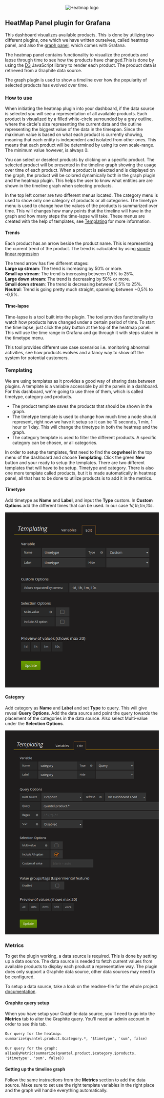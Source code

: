 <p align="center">
  <img src="images/logo_HeatMap.svg" alt="Heatmap logo"/>
</p>

## HeatMap Panel plugin for Grafana
This dashboard visualizes available products. This is done by utilizing two different plugins, one which we have written ourselves, called heatmap panel, and also the [graph panel](http://docs.grafana.org/features/panels/graph/), which comes with Grafana.

The heatmap panel contains functionality to visualize the products and lapse through time to see how the products have changed.This is done by using the [D3](https://d3js.org/) JavaScript library to render each product. The product data is retrieved from a Graphite data source.

The graph plugin is used to show a timeline over how the popularity of selected products has evolved over time.

### How to use
When initiating the heatmap plugin into your dashboard, if the data source is selected you will see a representation of all available products. Each product is visualized by a filled white-circle surrounded by a gray outline, where the circle's size representing the current data and the outline representing the biggest value of the data in the timespan. Since the maximum value is based on what each product is currently showing, meaning that each entity is independent and isolated from other ones. This means that each product will be determined by using its own scale-range. The minimum value however, is always 0.

You can select or deselect products by clicking on a specific product. The selected product will be presented in the timeline graph showing the usage over time of each product. When a product is selected and is displayed on the graph, the product will be colored dynamically both in the graph plugin and the heatmap plugin. This helps the user to know what entities are are shown in the timeline graph when selecting products.

In the top left corner are two different menus located. The category menu is used to show only one category of products or all categories. The timetype menu is used to change how the values of the products is summarized over time. This will changes how many points that the timeline will have in the graph and how many steps the time-lapse will take. These menus are created with the help of templates, see [Templating](#templating) for more information.

#### Trends
Each product has an arrow beside the product name. This is representing the current trend of the product. The trend is calculated by using  [simple linear regression](https://en.wikipedia.org/wiki/Simple_linear_regression)

 The trend arrow has five different stages:<br>
 **Large up stream**: The trend is increasing by 50% or more.<br>
 **Small up stream**: The trend is increasing between 0,5% to 25%.<br>
 **Large down stream**: The trend is decreasing by 50% or more.<br>
 **Small down stream**: The trend is decreasing between 0,5% to 25%.<br>
 **Neutral**: Trend is going pretty much straight, spanning between +0,5% to -0,5%.

#### Time-lapse
Time-lapse is a tool built into the plugin. The tool provides functionality to watch how products have changed under a certain period of time. To start the time lapse, just click the play button at the top of the heatmap panel. This will use the time range in Grafana and go through it with steps stated in the timetype menu.

This tool provides different use case scenarios i.e. monitoring abnormal activities, see how products evolves and a fancy way to show off the system for potential customers.

### Templating
We are using templates as it provides a good way of sharing data between plugins. A template is a variable accessible by all the panels in a dashboard. For this dashboard, we're going to use three of them, which is called timetype, category and products.

* The product template saves the products that should be shown in the graph.
* The timetype template is used to change how much time a node should represent, right now we have it setup so it can be 10 seconds, 1 min, 1 hour or 1 day. This will change the timetype in both the heatmap and the graph.
* The category template is used to filter the different products. A specific category can be chosen, or all categories.

In order to setup the templates, first need to find the **cogwheel** in the top menu of the dashboard and choose **Templating**. Click the green **New** button and your ready to setup the templates. There are two different templates that will have to be setup. Timetype and category. There is also one more template called products, but it is made automatically in heatmap panel, all that has to be done to utilize products is to add it in the metrics.

#### Timetype
Add timetype as **Name** and **Label**, and input the **Type** custom. In **Custom Options** add the different times that can be used. In our case *1d,1h,1m,10s*.

![text](img/timetype-template.png)

#### Category
Add category as **Name** and **Label** and set **Type** to query. This will give reveal **Query Options**. Add the data source and point the query towards the placement of the categories in the data source. Also select Multi-value under the **Selection Options**.

![text](img/category-template.png)

### Metrics
To get the plugin working, a data source is required. This is done by setting up a data source. The data source is needed to fetch current values from available products to display each product a representative way.
The plugin does only support a Graphite data source, other data sources may need to be configured.

To setup a data source, take a look on the readme-file for the whole project:  [documentation](https://github.com/flygare/QvantelFrontend#data-source-setup).

#### Graphite query setup
When you have setup your Graphite data source, you'll need to go into the **Metrics** tab to alter the Graphite query. You'll need an admin account in order to see this tab.<br>

```
Our query for the heatmap:
summarize(qvantel.product.$category.*, '$timetype', 'sum', false)

Our query for the graph:
aliasByMetric(summarize(qvantel.product.$category.$products, '$timetype', 'sum', false))
```

#### Setting up the timeline graph
Follow the same instructions from the **Metrics** section to add the data source. Make sure to set use the right template variables in the right place and the graph will handle everything automatically.
